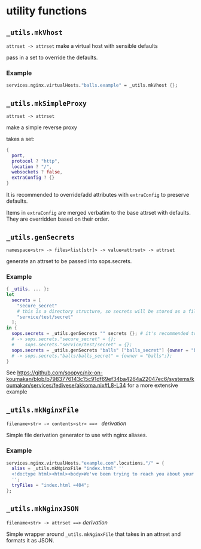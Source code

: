 # utility functions

## `_utils.mkVhost`
`attrset -> attrset`
make a virtual host with sensible defaults

pass in a set to override the defaults.

### Example
```nix
services.nginx.virtualHosts."balls.example" = _utils.mkVhost {};
```

## `_utils.mkSimpleProxy`
`attrset -> attrset`

make a simple reverse proxy

takes a set:
```nix
{
  port,
  protocol ? "http",
  location ? "/",
  websockets ? false,
  extraConfig ? {}
}
```

It is recommended to override/add attributes with `extraConfig` to
preserve defaults.

Items in `extraConfig` are merged verbatim to the base attrset with defaults.
They are overridden based on their order.

## `_utils.genSecrets`
`namespace<str> -> files<list[str]> -> value<attrset> -> attrset`

generate an attrset to be passed into sops.secrets.

### Example
```nix
{ _utils, ... }:
let
  secrets = [
    "secure_secret"
    # this is a directory structure, so secrets will be stored as a file in /run/secrets/service/test/secret.
    "service/test/secret"
  ];
in {
  sops.secrets = _utils.genSecrets "" secrets {}; # it's recommended to use a namespace, but having none is still fine.
  # -> sops.secrets."secure_secret" = {};
  #    sops.secrets."service/test/secret" = {};
  sops.secrets = _utils.genSecrets "balls" ["balls_secret"] {owner = "balls";};
  # -> sops.secrets."balls/balls_secret" = {owner = "balls";};
}
```

See https://github.com/soopyc/nix-on-koumakan/blob/b7983776143c15c91df69ef34ba4264a22047ec6/systems/koumakan/services/fedivese/akkoma.nix#L8-L34 for a more extensive example

## `_utils.mkNginxFile`
`filename<str> -> contents<str> ==> ` *derivation*

Simple file derivation generator to use with nginx aliases.

### Example
```nix
services.nginx.virtualHosts."example.com".locations."/" = {
  alias = _utils.mkNginxFile "index.html" ''
  <!doctype html><html><body>We've been trying to reach you about your car's Extended Warranty.</body></html>
  '';
  tryFiles = "index.html =404";
};
```

## `_utils.mkNginxJSON`
`filename<str> -> attrset ==>` *derivation*

Simple wrapper around `_utils.mkNginxFile` that takes in an attrset and formats it as JSON.
